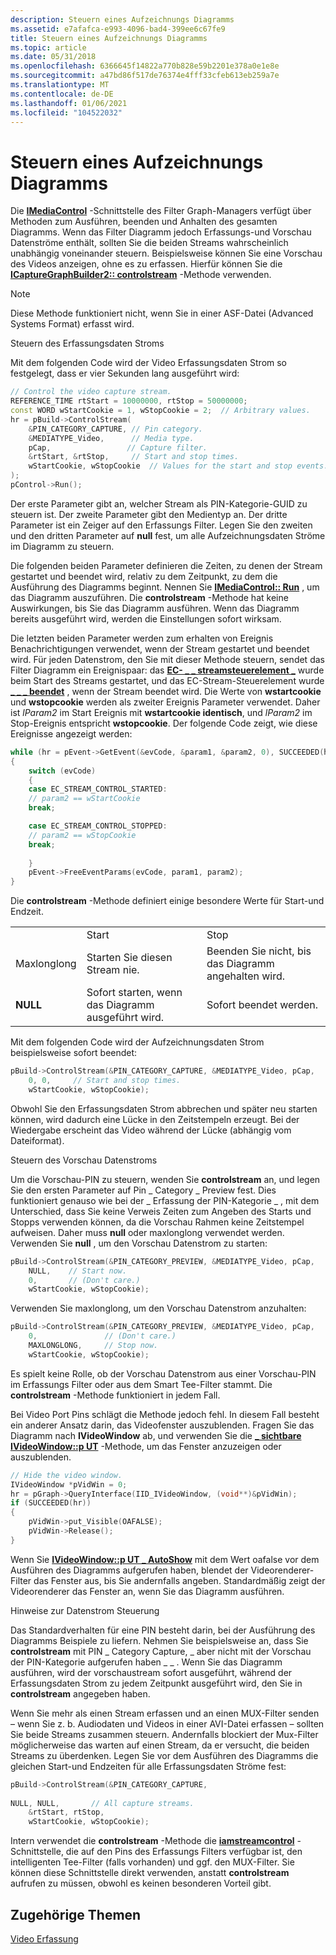 ```yaml
---
description: Steuern eines Aufzeichnungs Diagramms
ms.assetid: e7afafca-e993-4096-bad4-399ee6c67fe9
title: Steuern eines Aufzeichnungs Diagramms
ms.topic: article
ms.date: 05/31/2018
ms.openlocfilehash: 6366645f14822a770b828e59b2201e378a0e1e8e
ms.sourcegitcommit: a47bd86f517de76374e4fff33cfeb613eb259a7e
ms.translationtype: MT
ms.contentlocale: de-DE
ms.lasthandoff: 01/06/2021
ms.locfileid: "104522032"
---
```

# <a name="controlling-a-capture-graph"></a>Steuern eines Aufzeichnungs Diagramms

Die [**IMediaControl**](/windows/desktop/api/Control/nn-control-imediacontrol) -Schnittstelle des Filter Graph-Managers verfügt über Methoden zum Ausführen, beenden und Anhalten des gesamten Diagramms. Wenn das Filter Diagramm jedoch Erfassungs-und Vorschau Datenströme enthält, sollten Sie die beiden Streams wahrscheinlich unabhängig voneinander steuern. Beispielsweise können Sie eine Vorschau des Videos anzeigen, ohne es zu erfassen. Hierfür können Sie die [**ICaptureGraphBuilder2:: controlstream**](/windows/desktop/api/Strmif/nf-strmif-icapturegraphbuilder2-controlstream) -Methode verwenden.

> [!Note]  
> Diese Methode funktioniert nicht, wenn Sie in einer ASF-Datei (Advanced Systems Format) erfasst wird.

 

Steuern des Erfassungsdaten Stroms

Mit dem folgenden Code wird der Video Erfassungsdaten Strom so festgelegt, dass er vier Sekunden lang ausgeführt wird:


```C++
// Control the video capture stream. 
REFERENCE_TIME rtStart = 10000000, rtStop = 50000000;
const WORD wStartCookie = 1, wStopCookie = 2;  // Arbitrary values.
hr = pBuild->ControlStream(
    &PIN_CATEGORY_CAPTURE, // Pin category.
    &MEDIATYPE_Video,      // Media type.
    pCap,                 // Capture filter.
    &rtStart, &rtStop,     // Start and stop times.
    wStartCookie, wStopCookie  // Values for the start and stop events.
);
pControl->Run();
```



Der erste Parameter gibt an, welcher Stream als PIN-Kategorie-GUID zu steuern ist. Der zweite Parameter gibt den Medientyp an. Der dritte Parameter ist ein Zeiger auf den Erfassungs Filter. Legen Sie den zweiten und den dritten Parameter auf **null** fest, um alle Aufzeichnungsdaten Ströme im Diagramm zu steuern.

Die folgenden beiden Parameter definieren die Zeiten, zu denen der Stream gestartet und beendet wird, relativ zu dem Zeitpunkt, zu dem die Ausführung des Diagramms beginnt. Nennen Sie [**IMediaControl:: Run**](/windows/desktop/api/Control/nf-control-imediacontrol-run) , um das Diagramm auszuführen. Die **controlstream** -Methode hat keine Auswirkungen, bis Sie das Diagramm ausführen. Wenn das Diagramm bereits ausgeführt wird, werden die Einstellungen sofort wirksam.

Die letzten beiden Parameter werden zum erhalten von Ereignis Benachrichtigungen verwendet, wenn der Stream gestartet und beendet wird. Für jeden Datenstrom, den Sie mit dieser Methode steuern, sendet das Filter Diagramm ein Ereignispaar: das [**EC- \_ \_ streamsteuerelement \_**](ec-stream-control-started.md) wurde beim Start des Streams gestartet, und das EC-Stream-Steuerelement wurde [**\_ \_ \_ beendet**](ec-stream-control-stopped.md) , wenn der Stream beendet wird. Die Werte von **wstartcookie** und **wstopcookie** werden als zweiter Ereignis Parameter verwendet. Daher ist *lParam2* im Start Ereignis mit **wstartcookie identisch**, und *lParam2* im Stop-Ereignis entspricht **wstopcookie**. Der folgende Code zeigt, wie diese Ereignisse angezeigt werden:


```C++
while (hr = pEvent->GetEvent(&evCode, &param1, &param2, 0), SUCCEEDED(hr))
{
    switch (evCode)
    {
    case EC_STREAM_CONTROL_STARTED: 
    // param2 == wStartCookie
    break;

    case EC_STREAM_CONTROL_STOPPED: 
    // param2 == wStopCookie
    break;
    
    } 
    pEvent->FreeEventParams(evCode, param1, param2);
}
```



Die **controlstream** -Methode definiert einige besondere Werte für Start-und Endzeit.



|             |                                        |                                    |
|-------------|----------------------------------------|------------------------------------|
|             | Start                                  | Stop                               |
| Maxlonglong | Starten Sie diesen Stream nie.               | Beenden Sie nicht, bis das Diagramm angehalten wird. |
| **NULL**    | Sofort starten, wenn das Diagramm ausgeführt wird. | Sofort beendet werden.                  |



 

Mit dem folgenden Code wird der Aufzeichnungsdaten Strom beispielsweise sofort beendet:


```C++
pBuild->ControlStream(&PIN_CATEGORY_CAPTURE, &MEDIATYPE_Video, pCap,
    0, 0,     // Start and stop times.
    wStartCookie, wStopCookie); 
```



Obwohl Sie den Erfassungsdaten Strom abbrechen und später neu starten können, wird dadurch eine Lücke in den Zeitstempeln erzeugt. Bei der Wiedergabe erscheint das Video während der Lücke (abhängig vom Dateiformat).

Steuern des Vorschau Datenstroms

Um die Vorschau-PIN zu steuern, wenden Sie **controlstream** an, und legen Sie den ersten Parameter auf Pin \_ Category \_ Preview fest. Dies funktioniert genauso wie bei der \_ Erfassung der PIN-Kategorie \_ , mit dem Unterschied, dass Sie keine Verweis Zeiten zum Angeben des Starts und Stopps verwenden können, da die Vorschau Rahmen keine Zeitstempel aufweisen. Daher muss **null** oder maxlonglong verwendet werden. Verwenden Sie **null** , um den Vorschau Datenstrom zu starten:


```C++
pBuild->ControlStream(&PIN_CATEGORY_PREVIEW, &MEDIATYPE_Video, pCap,
    NULL,    // Start now.
    0,       // (Don't care.)
    wStartCookie, wStopCookie); 
```



Verwenden Sie maxlonglong, um den Vorschau Datenstrom anzuhalten:


```C++
pBuild->ControlStream(&PIN_CATEGORY_PREVIEW, &MEDIATYPE_Video, pCap,
    0,               // (Don't care.)
    MAXLONGLONG,     // Stop now.
    wStartCookie, wStopCookie); 
```



Es spielt keine Rolle, ob der Vorschau Datenstrom aus einer Vorschau-PIN im Erfassungs Filter oder aus dem Smart Tee-Filter stammt. Die **controlstream** -Methode funktioniert in jedem Fall.

Bei Video Port Pins schlägt die Methode jedoch fehl. In diesem Fall besteht ein anderer Ansatz darin, das Videofenster auszublenden. Fragen Sie das Diagramm nach **IVideoWindow** ab, und verwenden Sie die [**\_ sichtbare IVideoWindow::p UT**](/windows/desktop/api/Control/nf-control-ivideowindow-put_visible) -Methode, um das Fenster anzuzeigen oder auszublenden.


```C++
// Hide the video window.
IVideoWindow *pVidWin = 0;
hr = pGraph->QueryInterface(IID_IVideoWindow, (void**)&pVidWin);
if (SUCCEEDED(hr))
{
    pVidWin->put_Visible(OAFALSE);
    pVidWin->Release();
}
```



Wenn Sie [**IVideoWindow::p UT \_ AutoShow**](/windows/desktop/api/Control/nf-control-ivideowindow-put_autoshow) mit dem Wert oafalse vor dem Ausführen des Diagramms aufgerufen haben, blendet der Videorenderer-Filter das Fenster aus, bis Sie andernfalls angeben. Standardmäßig zeigt der Videorenderer das Fenster an, wenn Sie das Diagramm ausführen.

Hinweise zur Datenstrom Steuerung

Das Standardverhalten für eine PIN besteht darin, bei der Ausführung des Diagramms Beispiele zu liefern. Nehmen Sie beispielsweise an, dass Sie **controlstream** mit PIN \_ Category Capture, \_ aber nicht mit der Vorschau der PIN-Kategorie aufgerufen haben \_ \_ . Wenn Sie das Diagramm ausführen, wird der vorschaustream sofort ausgeführt, während der Erfassungsdaten Strom zu jedem Zeitpunkt ausgeführt wird, den Sie in **controlstream** angegeben haben.

Wenn Sie mehr als einen Stream erfassen und an einen MUX-Filter senden – wenn Sie z. b. Audiodaten und Videos in einer AVI-Datei erfassen – sollten Sie beide Streams zusammen steuern. Andernfalls blockiert der Mux-Filter möglicherweise das warten auf einen Stream, da er versucht, die beiden Streams zu überdenken. Legen Sie vor dem Ausführen des Diagramms die gleichen Start-und Endzeiten für alle Erfassungsdaten Ströme fest:


```C++
pBuild->ControlStream(&PIN_CATEGORY_CAPTURE, 
    
NULL, NULL,       // All capture streams.
    &rtStart, rtStop, 
    wStartCookie, wStopCookie); 
```



Intern verwendet die **controlstream** -Methode die [**iamstreamcontrol**](/windows/desktop/api/Strmif/nn-strmif-iamstreamcontrol) -Schnittstelle, die auf den Pins des Erfassungs Filters verfügbar ist, den intelligenten Tee-Filter (falls vorhanden) und ggf. den MUX-Filter. Sie können diese Schnittstelle direkt verwenden, anstatt **controlstream** aufrufen zu müssen, obwohl es keinen besonderen Vorteil gibt.

## <a name="related-topics"></a>Zugehörige Themen

<dl> <dt>

[Video Erfassung](video-capture.md)
</dt> </dl>

 

 



